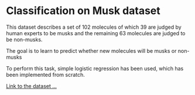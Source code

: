 # Classification on Musk dataset

This dataset describes a set of 102 molecules of which 39 are judged by human experts to be musks and the remaining 63 molecules are judged to be non-musks.

The goal is to learn to predict whether new molecules will be musks or non-musks

To perform this task, simple logistic regression has been used, which has been implemented from scratch.

[Link to the dataset ...](https://archive-beta.ics.uci.edu/dataset/75/musk+version+2)
